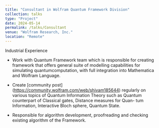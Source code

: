 ```yaml
---
title: "Consultant in Wolfram Quantum Framework Division"
collection: talks
type: "Project"
date: 2024-05-14
permalink: /talks/Consultant
venue: "Wolfram Research, Inc."
location: "Remote"
---
```

<h>Industrial Experience</h>
* Work with Quantum Framework team which is responsible for creating framework that offers general suite of modelling capabilities for simulating quantumcomputation, with full integration into Mathematica and Wolfram Language.

* Create [community post] (https://community.wolfram.com/web/shivam185644) regularly on various topics of Quantum Information Theory such as Quantum counterpart of Classical gates, Distance measures for Quan- tum Information, Interactive Bloch sphere, Quantum State. 

* Responsible for algorithm development, proofreading and checking existing algorithm of the Framework.